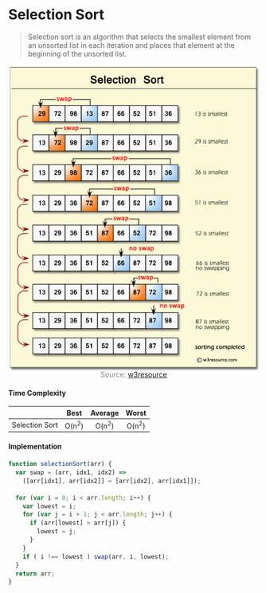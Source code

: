 # Selection Sort

> Selection sort is an algorithm that selects the smallest element from an unsorted list in each iteration and places that element at the beginning of the unsorted list.

![](selection-sort.png)

<p style="color: #888888; text-align: center; margin-top: -20px;">Source: <a href="https://www.w3resource.com/php-exercises/searching-and-sorting-algorithm/searching-and-sorting-algorithm-exercise-4.php">w3resource</a></p>

#### Time Complexity

|                |       Best       |     Average      |      Worst       |
| -------------- | :--------------: | :--------------: | :--------------: |
| Selection Sort | O(n<sup>2</sup>) | O(n<sup>2</sup>) | O(n<sup>2</sup>) |

#### Implementation

```javascript
function selectionSort(arr) {
  var swap = (arr, idx1, idx2) =>
    ([arr[idx1], arr[idx2]] = [arr[idx2], arr[idx1]]);
  
  for (var i = 0; i < arr.length; i++) {
    var lowest = i;
    for (var j = i + 1; j < arr.length; j++) {
      if (arr[lowest] > arr[j]) {
        lowest = j;
      }
    }
    if ( i !== lowest ) swap(arr, i, lowest);
  }
  return arr;
}
```
